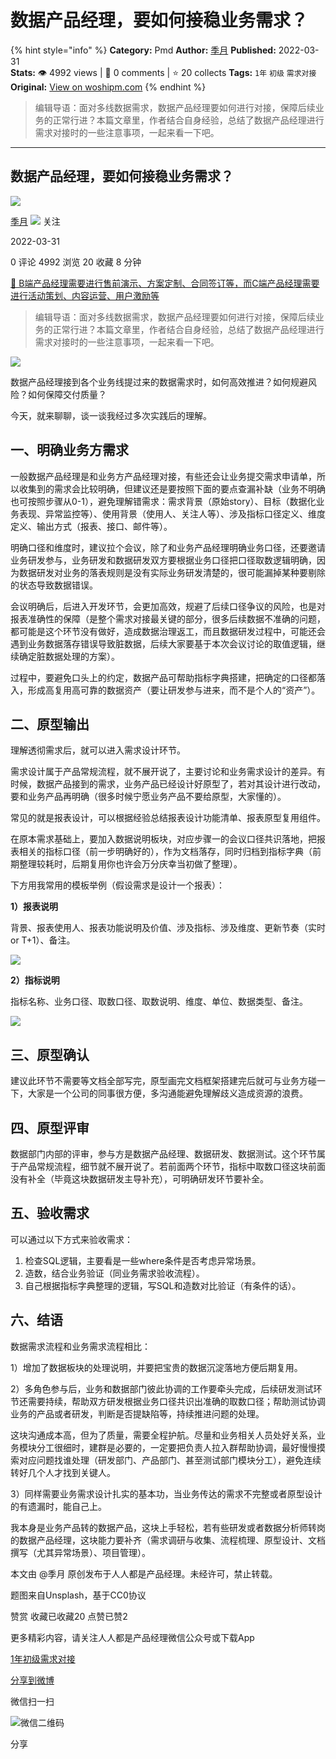 # 数据产品经理，要如何接稳业务需求？
{% hint style="info" %}
**Category:** Pmd
**Author:** [季月](https://www.woshipm.com/u/295988)
**Published:** 2022-03-31  
**Stats:** 👁️ 4992 views | 💬 0 comments | ⭐ 20 collects
**Tags:** `1年` `初级` `需求对接`
**Original:** [View on woshipm.com](https://www.woshipm.com/pmd/5374241.html)
{% endhint %}
> 编辑导语：面对多线数据需求，数据产品经理要如何进行对接，保障后续业务的正常行进？本篇文章里，作者结合自身经验，总结了数据产品经理进行需求对接时的一些注意事项，一起来看一下吧。

---

## 数据产品经理，要如何接稳业务需求？

[![](https://static.woshipm.com/WX_U_201707_20170720085825_4921.jpg?imageView2/1/w/72/h/72/q/100)](https://www.woshipm.com/u/295988)

[季月](https://www.woshipm.com/u/295988) ![](https://static.woshipm.com/tag/1101_1@2x.png) 关注

2022-03-31

0 评论 4992 浏览 20 收藏 8 分钟

[🔗 B端产品经理需要进行售前演示、方案定制、合同签订等，而C端产品经理需要进行活动策划、内容运营、用户激励等](https://ke.qidianla.com/courses/bcpm)

> 编辑导语：面对多线数据需求，数据产品经理要如何进行对接，保障后续业务的正常行进？本篇文章里，作者结合自身经验，总结了数据产品经理进行需求对接时的一些注意事项，一起来看一下吧。

![](https://image.woshipm.com/wp-files/2022/03/bcMjIxoVGe8wRNCJQJbc.jpg)

数据产品经理接到各个业务线提过来的数据需求时，如何高效推进？如何规避风险？如何保障交付质量？

今天，就来聊聊，谈一谈我经过多次实践后的理解。

## 一、明确业务方需求

一般数据产品经理是和业务方产品经理对接，有些还会让业务提交需求申请单，所以收集到的需求会比较明确，但建议还是要按照下面的要点查漏补缺（业务不明确也可按照步骤从0-1），避免理解错需求：需求背景（原始story）、目标（数据化业务表现、异常监控等）、使用背景（使用人、关注人等）、涉及指标口径定义、维度定义、输出方式（报表、接口、邮件等）。

明确口径和维度时，建议拉个会议，除了和业务产品经理明确业务口径，还要邀请业务研发参与，业务研发和数据研发双方要根据业务口径把口径取数逻辑明确，因为数据研发对业务的落表规则是没有实际业务研发清楚的，很可能漏掉某种要剔除的状态导致数据错误。

会议明确后，后进入开发环节，会更加高效，规避了后续口径争议的风险，也是对报表准确性的保障（是整个需求对接最关键的部分，很多后续数据不准确的问题，都可能是这个环节没有做好，造成数据治理返工，而且数据研发过程中，可能还会遇到业务数据落存错误导致脏数据，后续大家要基于本次会议讨论的取值逻辑，继续确定脏数据处理的方案）。

过程中，要避免口头上的约定，数据产品可帮助指标字典搭建，把确定的口径都落入，形成高复用高可靠的数据资产（要让研发参与进来，而不是个人的“资产”）。

## 二、原型输出

理解透彻需求后，就可以进入需求设计环节。

需求设计属于产品常规流程，就不展开说了，主要讨论和业务需求设计的差异。有时候，数据产品接到的需求，业务产品已经设计好原型了，若对其设计进行改动，要和业务产品再明确（很多时候宁愿业务产品不要给原型，大家懂的）。

常见的就是报表设计，可以根据经验总结报表设计功能清单、报表原型复用组件。

在原本需求基础上，要加入数据说明板块，对应步骤一的会议口径共识落地，把报表相关的指标口径（前一步明确好的），作为文档落存，同时归档到指标字典（前期整理较耗时，后期复用你也许会万分庆幸当初做了整理）。

下方用我常用的模板举例（假设需求是设计一个报表）：

**1）报表说明**

背景、报表使用人、报表功能说明及价值、涉及指标、涉及维度、更新节奏（实时or T+1）、备注。

![](https://image.woshipm.com/wp-files/2022/03/bq9qSABov8CE4dRrDFyB.png)

**2）指标说明**

指标名称、业务口径、取数口径、取数说明、维度、单位、数据类型、备注。

![](https://image.woshipm.com/wp-files/2022/03/lGWD5AxIquWMimoQOCDM.png)

## 三、原型确认

建议此环节不需要等文档全部写完，原型画完文档框架搭建完后就可与业务方碰一下，大家是一个公司的同事很方便，多沟通能避免理解歧义造成资源的浪费。

## 四、原型评审

数据部门内部的评审，参与方是数据产品经理、数据研发、数据测试。这个环节属于产品常规流程，细节就不展开说了。若前面两个环节，指标中取数口径这块前面没有补全（毕竟这块数据研发主导补充），可明确研发环节要补全。

## 五、验收需求

可以通过以下方式来验收需求：

1.  检查SQL逻辑，主要看是一些where条件是否考虑异常场景。
2.  造数，结合业务验证（同业务需求验收流程）。
3.  自己根据指标字典整理的逻辑，写SQL和造数对比验证（有条件的话）。

## 六、结语

数据需求流程和业务需求流程相比：

1）增加了数据板块的处理说明，并要把宝贵的数据沉淀落地方便后期复用。

2）多角色参与后，业务和数据部门彼此协调的工作要牵头完成，后续研发测试环节还需要持续，帮助双方研发根据业务口径共识出准确的取数口径；帮助测试协调业务的产品或者研发，判断是否提缺陷等，持续推进问题的处理。

这块沟通成本高，但为了质量，需要全程护航。尽量和业务相关人员处好关系，业务模块分工很细时，建群是必要的，一定要把负责人拉入群帮助协调，最好慢慢摸索对应问题找谁处理（研发部门、产品部门、甚至测试部门模块分工），避免连续转好几个人才找到关键人。

3）同样需要业务需求设计扎实的基本功，当业务传达的需求不完整或者原型设计的有遗漏时，能自己上。

我本身是业务产品转的数据产品，这块上手轻松，若有些研发或者数据分析师转岗的数据产品经理，这块能力要补齐（需求调研与收集、流程梳理、原型设计、文档撰写（尤其异常场景）、项目管理）。

本文由 @季月 原创发布于人人都是产品经理。未经许可，禁止转载。

题图来自Unsplash，基于CC0协议

赞赏 收藏已收藏20 点赞已赞2

更多精彩内容，请关注人人都是产品经理微信公众号或下载App

[1年](https://www.woshipm.com/tag/1%e5%b9%b4)[初级](https://www.woshipm.com/tag/%e5%88%9d%e7%ba%a7)[需求对接](https://www.woshipm.com/tag/%e9%9c%80%e6%b1%82%e5%af%b9%e6%8e%a5)

[分享到微博](https://service.weibo.com/share/share.php?appkey=2775287854&title=数据产品经理，要如何接稳业务需求？&url=https://www.woshipm.com/pmd/5374241.html&pic=https://image.woshipm.com/wp-files/2022/03/bcMjIxoVGe8wRNCJQJbc.jpg)

微信扫一扫

![微信二维码](https://api.pwmqr.com/qrcode/create/?url=https://www.woshipm.com/pmd/5374241.html)

分享